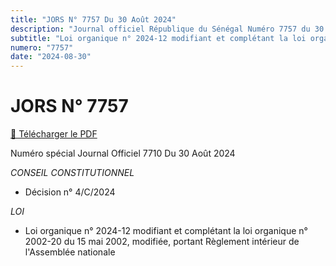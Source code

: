 ```yaml
---
title: "JORS N° 7757 Du 30 Août 2024"
description: "Journal officiel République du Sénégal Numéro 7757 du 30 Août 2024"
subtitle: "Loi organique n° 2024-12 modifiant et complétant la loi organique n° 2002-20 du 15 mai 2002, modifiée, portant Règlement intérieur de l'Assemblée nationale"
numero: "7757"
date: "2024-08-30"
---
```


# JORS N° 7757

<a href="/pdf/jors/JO-7757-du-30-aout-2024.pdf" target="_blank">📄 Télécharger le PDF</a>

Numéro spécial Journal Officiel 7710 Du 30 Août 2024

_CONSEIL CONSTITUTIONNEL_

- Décision n° 4/C/2024

_LOI_

- Loi organique n° 2024-12 modifiant et complétant la loi organique n° 2002-20 du 15 mai 2002, modifiée, portant Règlement intérieur de l'Assemblée nationale
